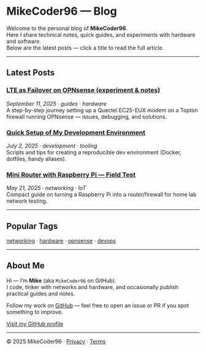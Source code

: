 # MikeCoder96 — Blog

Welcome to the personal blog of **MikeCoder96**.  
Here I share technical notes, quick guides, and experiments with hardware and software.  
Below are the latest posts — click a title to read the full article.

---

## Latest Posts

### [LTE as Failover on OPNsense (experiment & notes)](/posts/2025-09-lte-failover-opnsense.html)
*September 11, 2025 · guides · hardware*  
A step-by-step journey setting up a Quectel EC25-EUX modem on a Topton firewall running OPNsense — issues, debugging, and solutions.

### [Quick Setup of My Development Environment](/posts/2025-07-setup-dev-env.html)
*July 2, 2025 · development · tooling*  
Scripts and tips for creating a reproducible dev environment (Docker, dotfiles, handy aliases).

### [Mini Router with Raspberry Pi — Field Test](/posts/2025-05-mini-router-raspberry.html)
*May 21, 2025 · networking · IoT*  
Compact guide on turning a Raspberry Pi into a router/firewall for home lab network testing.

---

## Popular Tags

[networking](/tag/networking.html) · [hardware](/tag/hardware.html) · [opnsense](/tag/opnsense.html) · [devops](/tag/devops.html)

---

## About Me

Hi — I’m **Mike** (aka `MikeCoder96` on GitHub).  
I code, tinker with networks and hardware, and occasionally publish practical guides and notes.

Follow my work on [GitHub](https://github.com/MikeCoder96) — feel free to open an issue or PR if you spot something to improve.

[Visit my GitHub profile](https://github.com/MikeCoder96)

---

© 2025 MikeCoder96 · [Privacy](/privacy.html) · [Terms](/terms.html)
